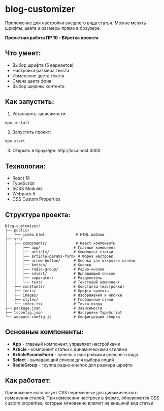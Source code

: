 # blog-customizer

Приложение для настройки внешнего вида статьи. Можно менять шрифты, цвета и размеры прямо в браузере.

**Проектная работа ПР 10 - Вёрстка проекта**

## Что умеет:
- Выбор шрифта (5 вариантов)
- Настройка размера текста
- Изменение цвета текста
- Смена цвета фона
- Выбор ширины контента

## Как запустить:

1. Установить зависимости:
```bash
npm install
```

2. Запустить проект:
```bash
npm start
```

3. Открыть в браузере: http://localhost:3000

## Технологии:
- React 18
- TypeScript
- SCSS Modules
- Webpack 5
- CSS Custom Properties

## Структура проекта:

```
blog-customizer/
├── public/
│   └── index.html              # HTML шаблон
├── src/
│   ├── components/             # React компоненты
│   │   ├── app/               # Главный компонент
│   │   ├── article/           # Компонент статьи
│   │   ├── article-params-form/ # Форма настроек
│   │   ├── arrow-button/      # Кнопка для открытия панели
│   │   ├── button/            # Кнопка
│   │   ├── radio-group/       # Радио-кнопки
│   │   ├── select/            # Выпадающий список
│   │   ├── separator/         # Разделитель
│   │   └── text/              # Текстовый компонент
│   ├── constants/             # Константы (настройки)
│   ├── fonts/                 # Шрифты проекта
│   ├── images/                # Изображения и иконки
│   ├── styles/                # Глобальные стили
│   └── index.tsx              # Точка входа
├── package.json               # Зависимости
├── tsconfig.json              # Настройки TypeScript
└── webpack.config.js          # Конфигурация сборки
```

## Основные компоненты:

- **App** - главный компонент, управляет настройками
- **Article** - компонент статьи с динамическими стилями  
- **ArticleParamsForm** - панель с настройками внешнего вида
- **Select** - выпадающий список для выбора опций
- **RadioGroup** - группа радио-кнопок для размера шрифта

## Как работает:

Приложение использует CSS переменные для динамического изменения стилей. При изменении настроек в форме, обновляются CSS custom properties, которые мгновенно влияют на внешний вид статьи.

